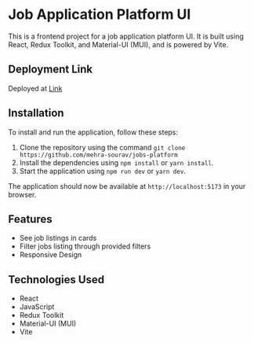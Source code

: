 # Job Application Platform UI

This is a frontend project for a job application platform UI. It is built using React, Redux Toolkit, and Material-UI (MUI), and is powered by Vite.

## Deployment Link 
Deployed at [Link](https://job-application-platform.netlify.app/)

## Installation

To install and run the application, follow these steps:

1. Clone the repository using the command `git clone https://github.com/mehra-sourav/jobs-platform`
2. Install the dependencies using `npm install` or `yarn install`.
3. Start the application using `npm run dev` or `yarn dev`.

The application should now be available at `http://localhost:5173` in your browser.

## Features

- See job listings in cards
- Filter jobs listing through provided filters
- Responsive Design

## Technologies Used

- React
- JavaScript
- Redux Toolkit
- Material-UI (MUI)
- Vite